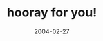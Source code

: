---
layout: base.njk
title : 'hooray for you!' 
view_title : 'hooray for you!' 
year : '2004' 
date : '2004-02-27' 
img_file : '/drawing/hoorayforyou.png' 
html_file : 'hoorayforyou' 
next_html : 'everyonelovesme.html' 
year_order : '22' 
permalink : "title/{{html_file}}.html"
---